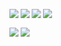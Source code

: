 ![](https://i.imgur.com/LProJzH.png)
![](https://i.imgur.com/oWVgcLy.png)
![](https://i.imgur.com/2uSA6kG.png)
![](https://i.imgur.com/aDfP2Ri.png)

![](https://i.imgur.com/4cMsk56.png)
![](https://i.imgur.com/goUTHNj.png)
